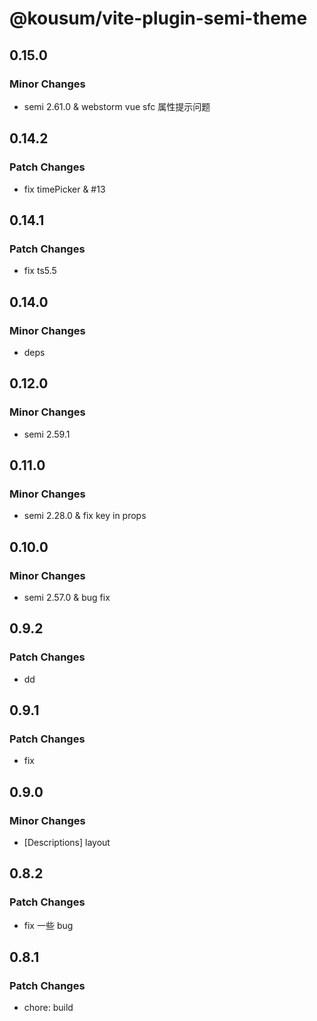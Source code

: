 # @kousum/vite-plugin-semi-theme

## 0.15.0

### Minor Changes

- semi 2.61.0 & webstorm vue sfc 属性提示问题

## 0.14.2

### Patch Changes

- fix timePicker & #13

## 0.14.1

### Patch Changes

- fix ts5.5

## 0.14.0

### Minor Changes

- deps

## 0.12.0

### Minor Changes

- semi 2.59.1

## 0.11.0

### Minor Changes

- semi 2.28.0 & fix key in props

## 0.10.0

### Minor Changes

- semi 2.57.0 & bug fix

## 0.9.2

### Patch Changes

- dd

## 0.9.1

### Patch Changes

- fix

## 0.9.0

### Minor Changes

- [Descriptions] layout

## 0.8.2

### Patch Changes

- fix 一些 bug

## 0.8.1

### Patch Changes

- chore: build
